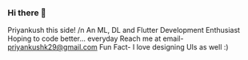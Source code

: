 ### Hi there 👋
Priyankush this side! /n
An ML, DL and Flutter Development Enthusiast
Hoping to code better... everyday
Reach me at email- priyankushk29@gmail.com
Fun Fact- I love designing UIs as well :)


<!--
**Priyan-Kush/Priyan-kush** is a ✨ _special_ ✨ repository because its `README.md` (this file) appears on your GitHub profile.

Here are some ideas to get you started:

- 🔭 I’m currently working on ...
- 🌱 I’m currently learning ...
- 👯 I’m looking to collaborate on ...
- 🤔 I’m looking for help with ...
- 💬 Ask me about ...
- 📫 How to reach me: ...
- 😄 Pronouns: ...
- ⚡ Fun fact: ...
-->
